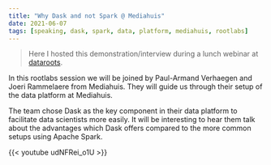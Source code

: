 ```yaml
---
title: "Why Dask and not Spark @ Mediahuis"
date: 2021-06-07
tags: [speaking, dask, spark, data, platform, mediahuis, rootlabs]
---
```


> Here I hosted this demonstration/interview during a lunch webinar at [dataroots](https://dataroots.io).

In this rootlabs session we will be joined by Paul-Armand Verhaegen and Joeri Rammelaere from Mediahuis. They will guide us through their setup of the data platform at Mediahuis.

The team chose Dask as the key component in their data platform to facilitate data scientists more easily. It will be interesting to hear them talk about the advantages which Dask offers compared to the more common setups using Apache Spark.

{{< youtube udNFRei_o1U >}}

